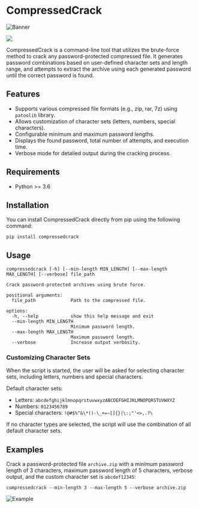 # CompressedCrack

![Banner](./assets/banner.png)

[![](https://img.shields.io/badge/Chat_with_CompressedCrack-Ask_Cody-%238A16D7?labelColor=%23383838)](https://sourcegraph.com/github.com/mnismt/CompressedCrack)

CompressedCrack is a command-line tool that utilizes the brute-force method to crack any password-protected compressed file. It generates password combinations based on user-defined character sets and length range, and attempts to extract the archive using each generated password until the correct password is found.

## Features

- Supports various compressed file formats (e.g., zip, rar, 7z) using `patoolib` library.
- Allows customization of character sets (letters, numbers, special characters).
- Configurable minimum and maximum password lengths.
- Displays the found password, total number of attempts, and execution time.
- Verbose mode for detailed output during the cracking process.

## Requirements

- Python >= 3.6

## Installation

You can install CompressedCrack directly from pip using the following command:

```
pip install compressedcrack
```

## Usage

```
compressedcrack [-h] [--min-length MIN_LENGTH] [--max-length MAX_LENGTH] [--verbose] file_path

Crack password-protected archives using brute force.

positional arguments:
  file_path             Path to the compressed file.

options:
  -h, --help            show this help message and exit
  --min-length MIN_LENGTH
                        Minimum password length.
  --max-length MAX_LENGTH
                        Maximum password length.
  --verbose             Increase output verbosity.

```

### Customizing Character Sets

When the script is started, the user will be asked for selecting character sets, including letters, numbers and special characters.

Default character sets:

- Letters: `abcdefghijklmnopqrstuvwxyzABCDEFGHIJKLMNOPQRSTUVWXYZ`
- Numbers: `0123456789`
- Special characters: `!@#$%^&\*()-\_+=~[]{}|\:;"'<>,.?\`

If no character types are selected, the script will use the combination of all default character sets.

## Examples

Crack a password-protected file `archive.zip` with a minimum password length of 3 characters, maximum password length of 5 characters, verbose output, and the custom character set is `abcdef12345`:

```
compressedcrack --min-length 3 --max-length 5 --verbose archive.zip
```

![Example](./assets/example.gif)

